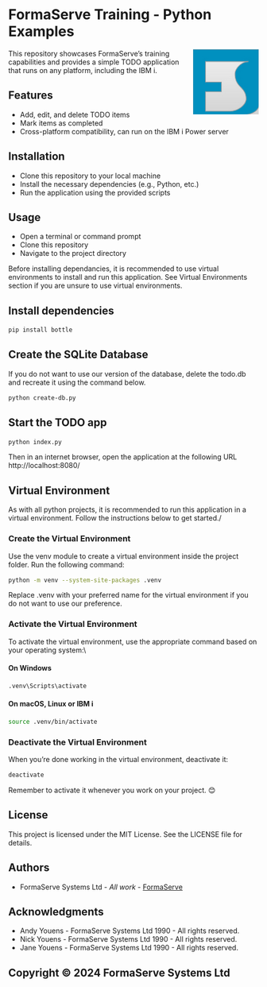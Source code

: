 # FormaServe Training - Python Examples

<img src="/images/Logo.png" align="right">

This repository showcases FormaServe’s training capabilities and provides a simple TODO application that runs on any platform, including the IBM i.

## Features

* Add, edit, and delete TODO items
* Mark items as completed
* Cross-platform compatibility, can run on the IBM i Power server

## Installation

* Clone this repository to your local machine
* Install the necessary dependencies (e.g., Python, etc.)
* Run the application using the provided scripts

## Usage

* Open a terminal or command prompt
* Clone this repository
* Navigate to the project directory

Before installing dependancies, it is recommended to use virtual environments to install and run this application.  See Virtual Environments section if you are unsure to use virtual environments.

## Install dependencies

```bash
pip install bottle

```

## Create the SQLite Database

If you do not want to use our version of the database, delete the todo.db and recreate it using the command below.

```bash
python create-db.py

```

## Start the TODO app

```bash
python index.py
```

Then in an internet browser, open the application at the following URL http://localhost:8080/

## Virtual Environment

As with all python projects, it is recommended to run this application in a virtual environment.  Follow the instructions below to get started./

### Create the Virtual Environment

Use the venv module to create a virtual environment inside the project folder. Run the following command:

```bash
python -m venv --system-site-packages .venv

```

Replace .venv with your preferred name for the virtual environment if you do not want to use our preference.

### Activate the Virtual Environment

To activate the virtual environment, use the appropriate command based on your operating system:\

#### On Windows

```bash
.venv\Scripts\activate

```

#### On macOS, Linux or IBM i

```bash
source .venv/bin/activate

```

### Deactivate the Virtual Environment

When you’re done working in the virtual environment, deactivate it:

```bash
deactivate
```

Remember to activate it whenever you work on your project. 😊

## License

This project is licensed under the MIT License. See the LICENSE file for details.

## Authors

* FormaServe Systems Ltd - *All work* - [FormaServe](https://www.formaserve.co.uk)

## Acknowledgments

* Andy Youens - FormaServe Systems Ltd 1990 - All rights reserved.
* Nick Youens - FormaServe Systems Ltd 1990 - All rights reserved.
* Jane Youens - FormaServe Systems Ltd 1990 - All rights reserved.

## Copyright © 2024 FormaServe Systems Ltd

